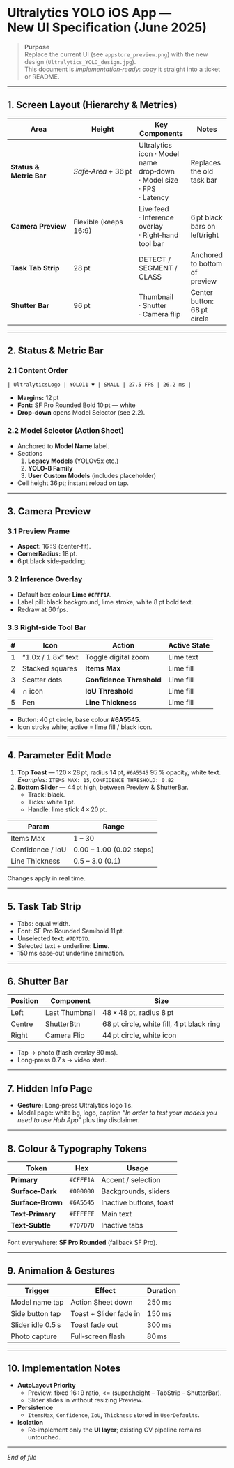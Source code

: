 # Ultralytics YOLO iOS App — New UI Specification (June 2025)

> **Purpose**  
> Replace the current UI (see `appstore_preview.png`) with the new design (`Ultralytics_YOLO_design.jpg`).  
> This document is *implementation‑ready*: copy it straight into a ticket or README.

---

## 1. Screen Layout (Hierarchy & Metrics)

| Area | Height | Key Components | Notes |
|------|--------|----------------|-------|
| **Status & Metric Bar** | *Safe‑Area* + 36 pt | Ultralytics icon · Model name drop‑down · Model size · FPS · Latency | Replaces the old task bar |
| **Camera Preview** | Flexible (keeps 16:9) | Live feed · Inference overlay · Right‑hand tool bar | 6 pt black bars on left/right |
| **Task Tab Strip** | 28 pt | DETECT / SEGMENT / CLASS | Anchored to bottom of preview |
| **Shutter Bar** | 96 pt | Thumbnail · Shutter · Camera flip | Center button: 68 pt circle |

---

## 2. Status & Metric Bar

### 2.1 Content Order

```
| UltralyticsLogo | YOLO11 ▼ | SMALL | 27.5 FPS | 26.2 ms |
```

* **Margins:** 12 pt  
* **Font:** SF Pro Rounded Bold 10 pt — white  
* **Drop‑down** opens Model Selector (see 2.2).

### 2.2 Model Selector (Action Sheet)

* Anchored to **Model Name** label.  
* Sections  
  1. **Legacy Models** (YOLOv5x etc.)  
  2. **YOLO‑8 Family**  
  3. **User Custom Models** (includes placeholder)  
* Cell height 36 pt; instant reload on tap.

---

## 3. Camera Preview

### 3.1 Preview Frame

* **Aspect:** 16 : 9 (center‑fit).  
* **CornerRadius:** 18 pt.  
* 6 pt black side‑padding.

### 3.2 Inference Overlay

* Default box colour **Lime `#CFFF1A`**.  
* Label pill: black background, lime stroke, white 8 pt bold text.  
* Redraw at 60 fps.

### 3.3 Right‑side Tool Bar

| # | Icon | Action | Active State |
|---|------|--------|--------------|
| 1 | “1.0x / 1.8x” text | Toggle digital zoom | Lime text |
| 2 | Stacked squares | **Items Max** | Lime fill |
| 3 | Scatter dots | **Confidence Threshold** | Lime fill |
| 4 | ∩ icon | **IoU Threshold** | Lime fill |
| 5 | Pen | **Line Thickness** | Lime fill |

* Button: 40 pt circle, base colour **#6A5545**.  
* Icon stroke white; active = lime fill / black icon.

---

## 4. Parameter Edit Mode

1. **Top Toast** — 120 × 28 pt, radius 14 pt, `#6A5545` 95 % opacity, white text.  
   *Examples:* `ITEMS MAX: 15`, `CONFIDENCE THRESHOLD: 0.82`
2. **Bottom Slider** — 44 pt high, between Preview & ShutterBar.  
   * Track: black.  
   * Ticks: white 1 pt.  
   * Handle: lime stick 4 × 20 pt.  

| Param | Range |
|-------|-------|
| Items Max | 1 – 30 |
| Confidence / IoU | 0.00 – 1.00 (0.02 steps) |
| Line Thickness | 0.5 – 3.0 (0.1) |

Changes apply in real time.

---

## 5. Task Tab Strip

* Tabs: equal width.  
* Font: SF Pro Rounded Semibold 11 pt.  
* Unselected text: `#7D7D7D`.  
* Selected text + underline: **Lime**.  
* 150 ms ease‑out underline animation.

---

## 6. Shutter Bar

| Position | Component | Size |
|----------|-----------|------|
| Left | Last Thumbnail | 48 × 48 pt, radius 8 pt |
| Centre | ShutterBtn | 68 pt circle, white fill, 4 pt black ring |
| Right | Camera Flip | 44 pt circle, white icon |

* Tap → photo (flash overlay 80 ms).  
* Long‑press 0.7 s → video start.

---

## 7. Hidden Info Page

* **Gesture:** Long‑press Ultralytics logo 1 s.  
* Modal page: white bg, logo, caption _“In order to test your models you need to use Hub App”_ plus tiny disclaimer.

---

## 8. Colour & Typography Tokens

| Token | Hex | Usage |
|-------|-----|-------|
| **Primary** | `#CFFF1A` | Accent / selection |
| **Surface‑Dark** | `#000000` | Backgrounds, sliders |
| **Surface‑Brown** | `#6A5545` | Inactive buttons, toast |
| **Text‑Primary** | `#FFFFFF` | Main text |
| **Text‑Subtle** | `#7D7D7D` | Inactive tabs |

Font everywhere: **SF Pro Rounded** (fallback SF Pro).

---

## 9. Animation & Gestures

| Trigger | Effect | Duration |
|---------|--------|----------|
| Model name tap | Action Sheet down | 250 ms |
| Side button tap | Toast + Slider fade in | 150 ms |
| Slider idle 0.5 s | Toast fade out | 300 ms |
| Photo capture | Full‑screen flash | 80 ms |

---

## 10. Implementation Notes

* **AutoLayout Priority**  
  * Preview: fixed 16 : 9 ratio, <= (super.height – TabStrip – ShutterBar).  
  * Slider slides in without resizing Preview.  
* **Persistence**  
  * `ItemsMax`, `Confidence`, `IoU`, `Thickness` stored in `UserDefaults`.  
* **Isolation**  
  * Re‑implement only the **UI layer**; existing CV pipeline remains untouched.

---

*End of file*  
